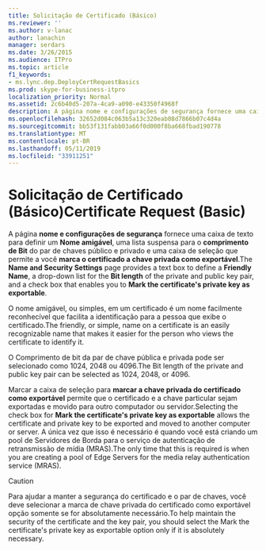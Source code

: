 ```yaml
---
title: Solicitação de Certificado (Básico)
ms.reviewer: ''
ms.author: v-lanac
author: lanachin
manager: serdars
ms.date: 3/26/2015
ms.audience: ITPro
ms.topic: article
f1_keywords:
- ms.lync.dep.DeployCertRequestBasics
ms.prod: skype-for-business-itpro
localization_priority: Normal
ms.assetid: 2c6b40d5-207a-4ca9-a090-e43350f4968f
description: A página nome e configurações de segurança fornece uma caixa de texto para definir um nome amigável, uma lista suspensa para o comprimento de Bit de uma caixa de seleção que permite que você marcar a chave privada do certificado como exportável e o par de chaves público e privado.
ms.openlocfilehash: 32652d084c063b5a13c320eab08d7866b07c4d4a
ms.sourcegitcommit: bb53f131fabb03a66f0d000f8ba668fbad190778
ms.translationtype: MT
ms.contentlocale: pt-BR
ms.lasthandoff: 05/11/2019
ms.locfileid: "33911251"
---
```

# <a name="certificate-request-basic"></a><span data-ttu-id="0a82d-103">Solicitação de Certificado (Básico)</span><span class="sxs-lookup"><span data-stu-id="0a82d-103">Certificate Request (Basic)</span></span>
 
<span data-ttu-id="0a82d-104">A página **nome e configurações de segurança** fornece uma caixa de texto para definir um **Nome amigável**, uma lista suspensa para o **comprimento de Bit** do par de chaves público e privado e uma caixa de seleção que permite a você **marca o certificado a chave privada como exportável**.</span><span class="sxs-lookup"><span data-stu-id="0a82d-104">The **Name and Security Settings** page provides a text box to define a **Friendly Name**, a drop-down list for the **Bit length** of the private and public key pair, and a check box that enables you to **Mark the certificate's private key as exportable**.</span></span>
  
<span data-ttu-id="0a82d-105">O nome amigável, ou simples, em um certificado é um nome facilmente reconhecível que facilita a identificação para a pessoa que exibe o certificado.</span><span class="sxs-lookup"><span data-stu-id="0a82d-105">The friendly, or simple, name on a certificate is an easily recognizable name that makes it easier for the person who views the certificate to identify it.</span></span>
  
<span data-ttu-id="0a82d-106">O Comprimento de bit da par de chave pública e privada pode ser selecionado como 1024, 2048 ou 4096.</span><span class="sxs-lookup"><span data-stu-id="0a82d-106">The Bit length of the private and public key pair can be selected as 1024, 2048, or 4096.</span></span>
  
<span data-ttu-id="0a82d-107">Marcar a caixa de seleção para **marcar a chave privada do certificado como exportável** permite que o certificado e a chave particular sejam exportadas e movido para outro computador ou servidor.</span><span class="sxs-lookup"><span data-stu-id="0a82d-107">Selecting the check box for **Mark the certificate's private key as exportable** allows the certificate and private key to be exported and moved to another computer or server.</span></span> <span data-ttu-id="0a82d-108">A única vez que isso é necessário é quando você está criando um pool de Servidores de Borda para o serviço de autenticação de retransmissão de mídia (MRAS).</span><span class="sxs-lookup"><span data-stu-id="0a82d-108">The only time that this is required is when you are creating a pool of Edge Servers for the media relay authentication service (MRAS).</span></span>
  
> [!CAUTION]
> <span data-ttu-id="0a82d-109">Para ajudar a manter a segurança do certificado e o par de chaves, você deve selecionar a marca de chave privada do certificado como exportável opção somente se for absolutamente necessário.</span><span class="sxs-lookup"><span data-stu-id="0a82d-109">To help maintain the security of the certificate and the key pair, you should select the Mark the certificate's private key as exportable option only if it is absolutely necessary.</span></span> 
  

